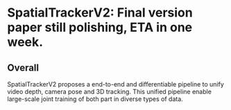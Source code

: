 # SpatialTrackerV2: Final version paper still polishing, ETA in one week. 

## Overall
SpatialTrackerV2 proposes a end-to-end and differentiable pipeline to unify video depth, camera pose and 3D tracking. This unified pipeline enable large-scale joint training of both part in diverse types of data.